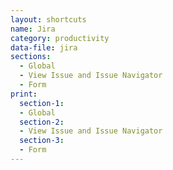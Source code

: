 ```yaml
---
layout: shortcuts
name: Jira
category: productivity
data-file: jira
sections:
  - Global
  - View Issue and Issue Navigator
  - Form
print:
  section-1:
  - Global
  section-2:
  - View Issue and Issue Navigator
  section-3:
  - Form
---
```

